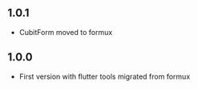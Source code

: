## 1.0.1

- CubitForm moved to formux

## 1.0.0

- First version with flutter tools migrated from formux
